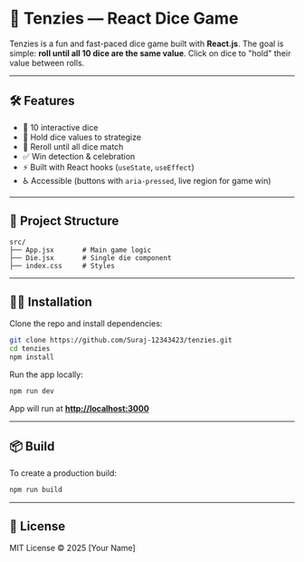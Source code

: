 # 🎲 Tenzies — React Dice Game

Tenzies is a fun and fast-paced dice game built with **React.js**. The goal is simple: **roll until all 10 dice are the same value**. Click on dice to "hold" their value between rolls.

---

## 🛠️ Features

* 🎲 10 interactive dice
* 🎯 Hold dice values to strategize
* 🔄 Reroll until all dice match
* ✅ Win detection & celebration
* ⚡ Built with React hooks (`useState`, `useEffect`)
* ♿ Accessible (buttons with `aria-pressed`, live region for game win)

---

## 📂 Project Structure

```
src/
├── App.jsx       # Main game logic
├── Die.jsx       # Single die component
├── index.css     # Styles
```

---

## 🧑‍💻 Installation

Clone the repo and install dependencies:

```bash
git clone https://github.com/Suraj-12343423/tenzies.git
cd tenzies
npm install
```

Run the app locally:

```bash
npm run dev
```

App will run at **[http://localhost:3000](http://localhost:3000)**

---

## 📦 Build

To create a production build:

```bash
npm run build
```

---

## 📜 License

MIT License © 2025 [Your Name]
